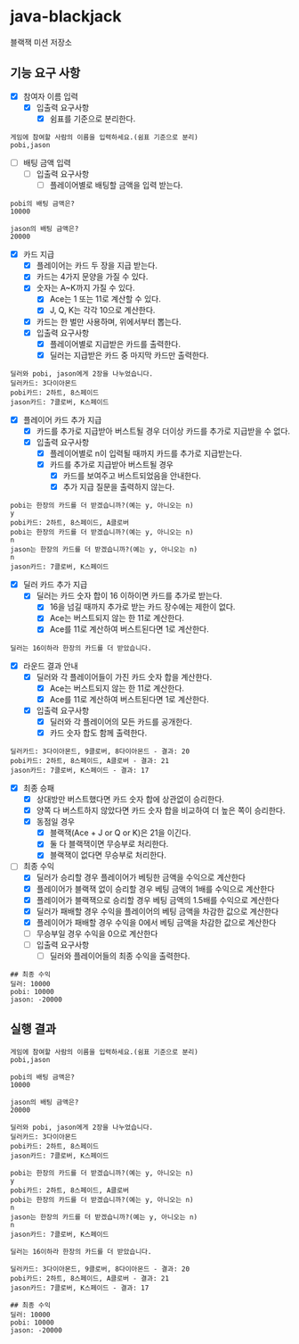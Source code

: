 # java-blackjack

블랙잭 미션 저장소

## 기능 요구 사항

- [x] 참여자 이름 입력
    - [x] 입출력 요구사항
        - [x] 쉼표를 기준으로 분리한다.

```
게임에 참여할 사람의 이름을 입력하세요.(쉼표 기준으로 분리)
pobi,jason
```

- [ ] 배팅 금액 입력
    - [ ] 입출력 요구사항
        - [ ] 플레이어별로 배팅할 금액을 입력 받는다.

```
pobi의 배팅 금액은?
10000

jason의 배팅 금액은?
20000
```

- [x] 카드 지급
    - [x] 플레이어는 카드 두 장을 지급 받는다.
    - [x] 카드는 4가지 문양을 가질 수 있다.
    - [x] 숫자는 A~K까지 가질 수 있다.
        - [x] Ace는 1 또는 11로 계산할 수 있다.
        - [x] J, Q, K는 각각 10으로 계산한다.
    - [x] 카드는 한 벌만 사용하며, 위에서부터 뽑는다.
    - [x] 입출력 요구사항
        - [x] 플레이어별로 지급받은 카드를 출력한다.
        - [x] 딜러는 지급받은 카드 중 마지막 카드만 출력한다.

```
딜러와 pobi, jason에게 2장을 나누었습니다.
딜러카드: 3다이아몬드
pobi카드: 2하트, 8스페이드
jason카드: 7클로버, K스페이드
```

- [x] 플레이어 카드 추가 지급
    - [x] 카드를 추가로 지급받아 버스트될 경우 더이상 카드를 추가로 지급받을 수 없다.
    - [x] 입출력 요구사항
        - [x] 플레이어별로 n이 입력될 때까지 카드를 추가로 지급받는다.
        - [x] 카드를 추가로 지급받아 버스트될 경우
            - [x] 카드를 보여주고 버스트되었음을 안내한다.
            - [x] 추가 지급 질문을 출력하지 않는다.

```
pobi는 한장의 카드를 더 받겠습니까?(예는 y, 아니오는 n)
y
pobi카드: 2하트, 8스페이드, A클로버
pobi는 한장의 카드를 더 받겠습니까?(예는 y, 아니오는 n)
n
jason는 한장의 카드를 더 받겠습니까?(예는 y, 아니오는 n)
n
jason카드: 7클로버, K스페이드
```

- [x] 딜러 카드 추가 지급
    - [x] 딜러는 카드 숫자 합이 16 이하이면 카드를 추가로 받는다.
        - [x] 16을 넘길 때까지 추가로 받는 카드 장수에는 제한이 없다.
        - [x] Ace는 버스트되지 않는 한 11로 계산한다.
        - [x] Ace를 11로 계산하여 버스트된다면 1로 계산한다.

```
딜러는 16이하라 한장의 카드를 더 받았습니다.
```

- [x] 라운드 결과 안내
    - [x] 딜러와 각 플레이어들이 가진 카드 숫자 합을 계산한다.
        - [x] Ace는 버스트되지 않는 한 11로 계산한다.
        - [x] Ace를 11로 계산하여 버스트된다면 1로 계산한다.
    - [x] 입출력 요구사항
        - [x] 딜러와 각 플레이어의 모든 카드를 공개한다.
        - [x] 카드 숫자 합도 함께 출력한다.

```
딜러카드: 3다이아몬드, 9클로버, 8다이아몬드 - 결과: 20
pobi카드: 2하트, 8스페이드, A클로버 - 결과: 21
jason카드: 7클로버, K스페이드 - 결과: 17
```

- [x] 최종 승패
    - [x] 상대방만 버스트했다면 카드 숫자 합에 상관없이 승리한다.
    - [x] 양쪽 다 버스트하지 않았다면 카드 숫자 합을 비교하여 더 높은 쪽이 승리한다.
    - [x] 동점일 경우
        - [x] 블랙잭(Ace + J or Q or K)은 21을 이긴다.
        - [x] 둘 다 블랙잭이면 무승부로 처리한다.
        - [x] 블랙잭이 없다면 무승부로 처리한다.

- [ ] 최종 수익
    - [x] 딜러가 승리할 경우 플레이어가 베팅한 금액을 수익으로 계산한다
    - [x] 플레이어가 블랙잭 없이 승리할 경우 베팅 금액의 1배를 수익으로 계산한다
    - [x] 플레이어가 블랙잭으로 승리할 경우 베팅 금액의 1.5배를 수익으로 계산한다
    - [x] 딜러가 패배할 경우 수익을 플레이어의 베팅 금액을 차감한 값으로 계산한다
    - [x] 플레이어가 패배할 경우 수익을 0에서 베팅 금액을 차감한 값으로 계산한다
    - [ ] 무승부일 경우 수익을 0으로 계산한다
    - [ ] 입출력 요구사항
        - [ ] 딜러와 플레이어들의 최종 수익을 출력한다.

```
## 최종 수익
딜러: 10000
pobi: 10000 
jason: -20000
```

## 실행 결과

```
게임에 참여할 사람의 이름을 입력하세요.(쉼표 기준으로 분리)
pobi,jason

pobi의 배팅 금액은?
10000

jason의 배팅 금액은?
20000

딜러와 pobi, jason에게 2장을 나누었습니다.
딜러카드: 3다이아몬드
pobi카드: 2하트, 8스페이드
jason카드: 7클로버, K스페이드

pobi는 한장의 카드를 더 받겠습니까?(예는 y, 아니오는 n)
y
pobi카드: 2하트, 8스페이드, A클로버
pobi는 한장의 카드를 더 받겠습니까?(예는 y, 아니오는 n)
n
jason는 한장의 카드를 더 받겠습니까?(예는 y, 아니오는 n)
n
jason카드: 7클로버, K스페이드

딜러는 16이하라 한장의 카드를 더 받았습니다.

딜러카드: 3다이아몬드, 9클로버, 8다이아몬드 - 결과: 20
pobi카드: 2하트, 8스페이드, A클로버 - 결과: 21
jason카드: 7클로버, K스페이드 - 결과: 17

## 최종 수익
딜러: 10000
pobi: 10000 
jason: -20000
```
